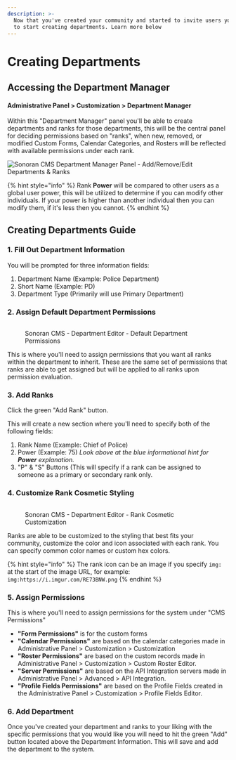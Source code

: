 ```yaml
---
description: >-
  Now that you've created your community and started to invite users you'll want
  to start creating departments. Learn more below
---
```


# Creating Departments

## Accessing the Department Manager

#### Administrative Panel > Customization > Department Manager

Within this "Department Manager" panel you'll be able to create departments and ranks for those departments, this will be the central panel for deciding permissions based on "ranks", when new, removed, or modified Custom Forms, Calendar Categories, and Rosters will be reflected with available permissions under each rank.

![Sonoran CMS Department Manager Panel - Add/Remove/Edit Departments & Ranks](https://i.imgur.com/arHqC68.png)

{% hint style="info" %}
Rank **Power** will be compared to other users as a global user power, this will be utilized to determine if you can modify other individuals. If your power is higher than another individual then you can modify them, if it's less then you cannot.
{% endhint %}

## Creating Departments Guide

### 1.  Fill Out Department Information

You will be prompted for three information fields:

1. Department Name (Example: Police Department)
2. Short Name (Example: PD)
3. Department Type (Primarily will use Primary Department)

### 2. Assign Default Department Permissions

<figure><img src="https://i.imgur.com/W9u5D4N.png" alt=""><figcaption><p>Sonoran CMS - Department Editor - Default Department Permissions</p></figcaption></figure>

This is where you'll need to assign permissions that you want all ranks within the department to inherit. These are the same set of permissions that ranks are able to get assigned but will be applied to all ranks upon permission evaluation.

### 3. Add Ranks

Click the green "Add Rank" button.

This will create a new section where you'll need to specify both of the following fields:

1. Rank Name (Example: Chief of Police)
2. Power (Example: 75) _Look above at the blue informational hint for **Power** explanation._
3. "P" & "S" Buttons (This will specify if a rank can be assigned to someone as a primary or secondary rank only.

### 4. Customize Rank Cosmetic Styling

<figure><img src="https://i.imgur.com/RE73BNW.png" alt=""><figcaption><p>Sonoran CMS - Department Editor - Rank Cosmetic Customization</p></figcaption></figure>

Ranks are able to be customized to the styling that best fits your community, customize the color and icon associated with each rank. You can specify common color names or custom hex colors.

{% hint style="info" %}
The rank icon can be an image if you specify `img:` at the start of the image URL, for example: `img:https://i.imgur.com/RE73BNW.png`
{% endhint %}

### 5. Assign Permissions

This is where you'll need to assign permissions for the system under "CMS Permissions"

* **"Form Permissions"** is for the custom forms
* **"Calendar Permissions"** are based on the calendar categories made in Administrative Panel > Customization > Customization
* **"Roster Permissions"** are based on the custom records made in Administrative Panel > Customization > Custom Roster Editor.
* **"Server Permissions"** are based on the API Integration servers made in Administrative Panel > Advanced > API Integration.
* **"Profile Fields Permissions"** are based on the Profile Fields created in the Administrative Panel > Customization > Profile Fields Editor.

### 6. Add Department

Once you've created your department and ranks to your liking with the specific permissions that you would like you will need to hit the green "Add" button located above the Department Information. This will save and add the department to the system.
